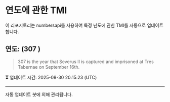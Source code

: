 
# 연도에 관한 TMI

이 리포지토리는 numbersapi를 사용하여 특정 년도에 관한 TMI를 자동으로 업데이트합니다.

## 연도: (307 )
> 307 is the year that Severus II is captured and imprisoned at Tres Tabernae on September 16th.

⏳ 업데이트 시간: 2025-08-30 20:15:23 (UTC)

---
자동 업데이트 봇에 의해 관리됩니다.
